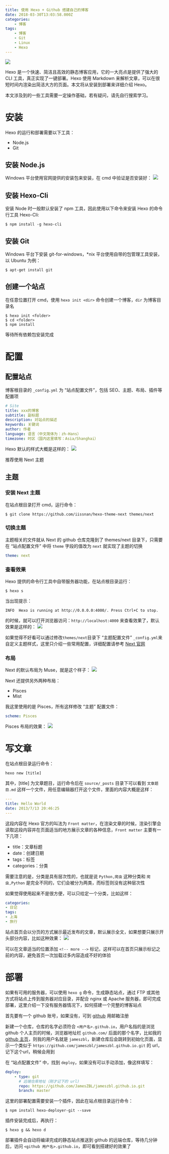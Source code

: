 ```yaml
---
title: 使用 Hexo + Github 搭建自己的博客
date: 2018-03-30T13:03:58.000Z
categories:
    - 博客
tags:
    - 博客
    - Git
    - Linux
    - Hexo
---
```


![](https://upload-images.jianshu.io/upload_images/7134080-c5e3beb8f919e30c.jpg?imageMogr2/auto-orient/strip%7CimageView2/2/w/1240)

Hexo 是一个快速、简洁且高效的静态博客应用，它的一大亮点是提供了强大的 CLI 工具，真正实现了一键部署。Hexo 使用 Markdown 来解析文章，可以在很短时间内渲染出简洁大方的页面。本文将从安装到部署来详细介绍 Hexo。
<!-- more -->
本文涉及到的一些工具需要一定操作基础，若有疑问，请先自行搜索学习。


# 安装


Hexo 的运行和部署需要以下工具：
 - Node.js
 - Git

## 安装 Node.js
Windows 平台使用官网提供的安装包来安装，在 cmd 中验证是否安装好：
![](https://upload-images.jianshu.io/upload_images/7134080-c1363a9feb73fda6.png?imageMogr2/auto-orient/strip%7CimageView2/2/w/1240)


## 安装 Hexo-Cli
安装 Node 时一般默认安装了 npm 工具，因此使用以下命令来安装 Hexo 的命令行工具 Hexo-Cli:

```shell
$ npm install -g hexo-cli
```

## 安装 Git
Windows 平台下安装 git-for-windows，\*nix 平台使用自带的包管理工具安装，以 Ubuntu 为例：

```shell
$ apt-get install git
```

## 创建一个站点
在任意位置打开 cmd，使用 ``hexo init <dir>`` 命令创建一个博客，``dir`` 为博客目录名

```shell
$ hexo init <folder>
$ cd <folder>
$ npm install
```

等待所有依赖包安装完成



# 配置


## 配置站点
博客根目录的 ``_config.yml`` 为 “站点配置文件”，包括 SEO、主题、布局、插件等配置项

```yml
# Site
title: xxx的博客
subtitle: 副标题
description: 对站点的描述
keywords: 关键词
author: 作者
language: 语言（中文简体为：zh-Hans）
timezone: 时区（国内这里填写：Asia/Shanghai）
```

Hexo 默认的样式大概是这样的：
![](https://upload-images.jianshu.io/upload_images/7134080-df16f35a46e2c669.jpg?imageMogr2/auto-orient/strip%7CimageView2/2/w/1240)


推荐使用 Next 主题

## 主题

### 安装 Next 主题

在站点根目录打开 cmd，运行命令：
```shell
$ git clone https://github.com/iissnan/hexo-theme-next themes/next
```

### 切换主题

主题相关的文件就从 Next 的 github 仓库克隆到了 themes/next 目录下，只需要在 “站点配置文件” 中将 `theme` 字段的值改为 `next` 就实现了主题的切换
```yml
theme: next
```

### 查看效果

Hexo 提供的命令行工具中自带服务器功能，在站点根目录运行：

```shell
$ hexo s
```

当出现提示：

    INFO  Hexo is running at http://0.0.0.0:4000/. Press Ctrl+C to stop.

的时候，就可以打开浏览器访问：`http://localhost:4000` 来查看效果了，默认效果是这样的：
![](https://upload-images.jianshu.io/upload_images/7134080-c039d4e9117a5f31.png?imageMogr2/auto-orient/strip%7CimageView2/2/w/1240)


如果觉得不好看可以通过修改`themes/next`目录下 “主题配置文件” `_config.yml`来自定义主题样式，这里只介绍一些常用配置，详细配置请参考 [Next 官网](http://theme-next.iissnan.com/getting-started.html)

### 布局

Next 的默认布局为 Muse，就是这个样子：
![](https://upload-images.jianshu.io/upload_images/7134080-c039d4e9117a5f31.png?imageMogr2/auto-orient/strip%7CimageView2/2/w/1240)

Next 还提供另外两种布局：
- Pisces
- Mist

我这里使用的是 Pisces，所有这样修改 “主题” 配置文件：

```yml
scheme: Pisces
```
Pisces 布局的效果：
![](https://upload-images.jianshu.io/upload_images/7134080-a3bf55f9e72586af.png?imageMogr2/auto-orient/strip%7CimageView2/2/w/1240)


# 写文章

在站点根目录运行命令：
```shell
hexo new [title]
```
其中，[title] 为文章题目，运行命令后在 `source/_posts` 目录下可以看到 `文章题目.md` 这样一个文件，用任意编辑器打开这个文件，里面的内容大概是这样：

```yml
---
title: Hello World
date: 2013/7/13 20:46:25
---
```
这段内容在 Hexo 官方的叫法为 `Front matter`，在渲染文章的时候，渲染引擎会读取这段内容并在页面适当的地方展示文章的各种信息，`Front matter` 主要有一下几项：

- title：文章标题
- date：创建日期
- tags：标签
- categories：分类

需要注意的是，分类是具有层次性的，也就是说 `Python,爬虫` 这种分类和 `爬虫,Python` 是完全不同的，它们会被分为两类，而标签则没有这种层次性

如果觉得使用起来不是很方便，可以只给定一个分类，比如这样：
```yml
categories:
- 日记
tags:
- 上海
- 旅行
```

站点首页会以分页的方式展示最近发布的文章，默认展示全文，如果想要只展示开头部分内容，比如这种效果：
![](https://upload-images.jianshu.io/upload_images/7134080-e5fa264b0b204944.png?imageMogr2/auto-orient/strip%7CimageView2/2/w/1240)


可以在文章适当的位置添加 `<!-- more -->` 标记，这样可以在首页只展示标记之前的内容，避免首页一次加载过多内容造成不好的体验

# 部署

如果有可用的服务器，可以使用 `hexo g` 命令，生成静态站点，通过 FTP 或其他方式将站点上传到服务器对应目录，并配合 nginx 或 Apache 服务器，即可完成部署，这里介绍一下没有服务器情况下，如何搭建一个完整的博客站点

首先要有一个 github 账号，如果没有，可到 [github](http://github.com) 用邮箱注册

新建一个仓库，仓库的名字必须符合 `<用户名>.github.io`，用户名指的是浏览 github 个人主页的时候，浏览器地址栏 `github.com/` 后面的那个名字，比如我的 [github 主页](http://github.com/jameszbl)，则我的用户名就是 `jameszbl`，新建仓库后会跳转到初始化页面，显示一个类似于 `https://github.com/jameszbl/jameszbl.github.io.git` 的 url， 记下这个url，稍候会用到

在 “站点配置文件” 中，找到 `deploy`，如果没有可以手动添加，像这样填写：
```yml
deploy:
    - type: git
      # 远端仓库地址（刚才记下的 url)
      repo: https://github.com/JamesZBL/jameszbl.github.io.git
      branch: master
```

这里的部署配置需要安装一个插件，因此在站点根目录运行命令：
```shell
$ npm install hexo-deployer-git --save
```

插件安装完成后，再执行：
```shell
$ hexo g && hexo d
```

部署插件会自动将编译完成的静态站点推送到 github 的远端仓库，等待几分钟后，访问 `<github 用户名>.github.io`，即可看到搭建好的效果了
